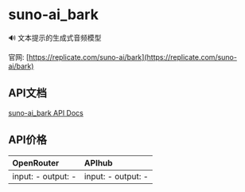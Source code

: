 # suno-ai_bark

🔊 文本提示的生成式音频模型

官网: [https://replicate.com/suno-ai/bark](https://replicate.com/suno-ai/bark)

## API文档

[suno-ai_bark API Docs](../apis/zh/suno-ai_bark.md)

## API价格

| OpenRouter | APIhub |
|:---|:---|
| input: - output: - | input: - output: - |

